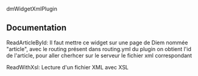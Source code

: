 dmWidgetXmlPlugin

Documentation
-------------
ReadArticleById: Il faut mettre ce widget sur une page de Diem nommée "article", avec le routing
présent dans routing.yml du plugin on obtient l'id de l'article, pour
aller cherhcer sur le serveur le fichier xml correspondant

ReadWithXsl: Lecture d'un fichier XML avec XSL